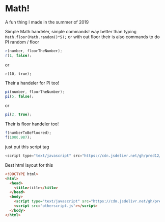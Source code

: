 # Math!
A fun thing I made in the summer of 2019

Simple Math handeler, simple commands! way better than typing `Math.floor(Math.random()*5);` or with out floor their is also commands to do PI
random / floor 
```javascript
r(number, floorTheNumber);
r(1, false);
```
or
```
r(10, true);
```
Their a handeler for PI too!
```javascript
pi(number, floorTheNumber);
pi(5, false);
```
or
```javascript
pi(2, true);
```
Their is floor handeler too!
```javascript
f(numberToBeFloored);
f(1000.987);
```
just put this script tag
```javascript
<script type="text/javascript" src="https://cdn.jsdelivr.net/gh/pred12/Math.js/Math.js"></script>
```
Best html layout for this
```html
<!DOCTYPE html>
<html>
  <head>
    <title>title</title>
  </head>
  <body>
    <script type="text/javascript" src="https://cdn.jsdelivr.net/gh/pred12/Math.js/Math.js"></script>
    <script src="otherscript.js"></script>
  </body>
</html>
```
